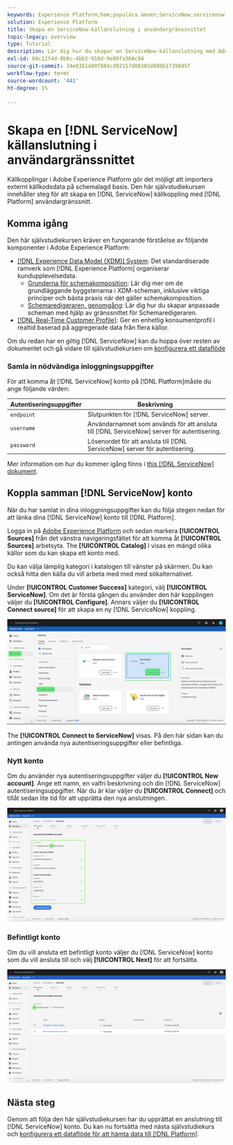 ```yaml
---
keywords: Experience Platform;hem;populära ämnen;ServiceNow;servicenow
solution: Experience Platform
title: Skapa en ServiceNow-källanslutning i användargränssnittet
topic-legacy: overview
type: Tutorial
description: Lär dig hur du skapar en ServiceNow-källanslutning med Adobe Experience Platform-gränssnittet.
exl-id: 66c12f4d-8b0c-4bb2-910d-9e09fa364c94
source-git-commit: 34e0381d40f884cd92157d08385d889b1739845f
workflow-type: tm+mt
source-wordcount: '441'
ht-degree: 1%

---
```


# Skapa en [!DNL ServiceNow] källanslutning i användargränssnittet

Källkopplingar i Adobe Experience Platform gör det möjligt att importera externt källkodsdata på schemalagd basis. Den här självstudiekursen innehåller steg för att skapa en [!DNL ServiceNow] källkoppling med [!DNL Platform] användargränssnitt.

## Komma igång

Den här självstudiekursen kräver en fungerande förståelse av följande komponenter i Adobe Experience Platform:

* [[!DNL Experience Data Model (XDM)] System](../../../../../xdm/home.md): Det standardiserade ramverk som [!DNL Experience Platform] organiserar kundupplevelsedata.
   * [Grunderna för schemakomposition](../../../../../xdm/schema/composition.md): Lär dig mer om de grundläggande byggstenarna i XDM-scheman, inklusive viktiga principer och bästa praxis när det gäller schemakomposition.
   * [Schemaredigeraren, genomgång](../../../../../xdm/tutorials/create-schema-ui.md): Lär dig hur du skapar anpassade scheman med hjälp av gränssnittet för Schemaredigeraren.
* [[!DNL Real-Time Customer Profile]](../../../../../profile/home.md): Ger en enhetlig konsumentprofil i realtid baserad på aggregerade data från flera källor.

Om du redan har en giltig [!DNL ServiceNow] kan du hoppa över resten av dokumentet och gå vidare till självstudiekursen om [konfigurera ett dataflöde](../../dataflow/customer-success.md)

### Samla in nödvändiga inloggningsuppgifter

För att komma åt [!DNL ServiceNow] konto på [!DNL Platform]måste du ange följande värden:

| Autentiseringsuppgifter | Beskrivning |
| ---------- | ----------- |
| `endpoint` | Slutpunkten för [!DNL ServiceNow] server. |
| `username` | Användarnamnet som används för att ansluta till [!DNL ServiceNow] server för autentisering. |
| `password` | Lösenordet för att ansluta till [!DNL ServiceNow] server för autentisering. |

Mer information om hur du kommer igång finns i [this [!DNL ServiceNow] dokument](https://developer.servicenow.com/app.do#!/rest_api_doc?v=newyork&amp;id=r_TableAPI-GET).

## Koppla samman [!DNL ServiceNow] konto

När du har samlat in dina inloggningsuppgifter kan du följa stegen nedan för att länka dina [!DNL ServiceNow] konto till [!DNL Platform].

Logga in på [Adobe Experience Platform](https://platform.adobe.com) och sedan markera **[!UICONTROL Sources]** från det vänstra navigeringsfältet för att komma åt **[!UICONTROL Sources]** arbetsyta. The **[!UICONTROL Catalog]** I visas en mängd olika källor som du kan skapa ett konto med.

Du kan välja lämplig kategori i katalogen till vänster på skärmen. Du kan också hitta den källa du vill arbeta med med med sökalternativet.

Under **[!UICONTROL Customer Success]** kategori, välj **[!UICONTROL ServiceNow]**. Om det är första gången du använder den här kopplingen väljer du **[!UICONTROL Configure]**. Annars väljer du **[!UICONTROL Connect source]** för att skapa en ny [!DNL ServiceNow] koppling.

![](../../../../images/tutorials/create/servicenow/catalog.png)

The **[!UICONTROL Connect to ServiceNow]** visas. På den här sidan kan du antingen använda nya autentiseringsuppgifter eller befintliga.

### Nytt konto

Om du använder nya autentiseringsuppgifter väljer du **[!UICONTROL New account]**. Ange ett namn, en valfri beskrivning och din [!DNL ServiceNow] autentiseringsuppgifter. När du är klar väljer du **[!UICONTROL Connect]** och tillåt sedan lite tid för att upprätta den nya anslutningen.

![](../../../../images/tutorials/create/servicenow/new.png)

### Befintligt konto

Om du vill ansluta ett befintligt konto väljer du [!DNL ServiceNow] konto som du vill ansluta till och välj **[!UICONTROL Next]** för att fortsätta.

![](../../../../images/tutorials/create/servicenow/existing.png)

## Nästa steg

Genom att följa den här självstudiekursen har du upprättat en anslutning till [!DNL ServiceNow] konto. Du kan nu fortsätta med nästa självstudiekurs och [konfigurera ett dataflöde för att hämta data till [!DNL Platform]](../../dataflow/customer-success.md).
